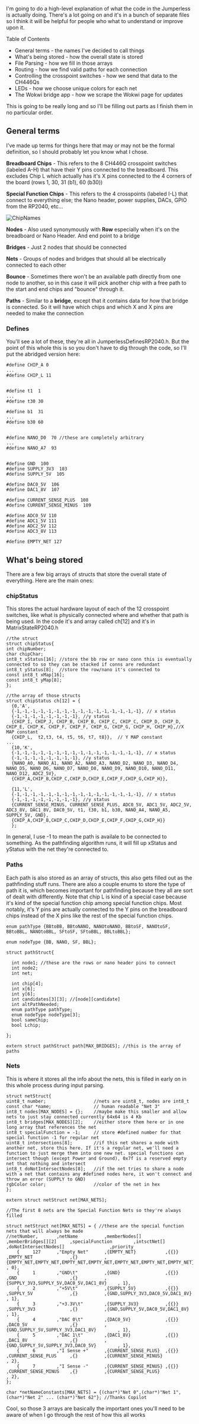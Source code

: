 I'm going to do a high-level explanation of what the code in the Jumperless is actually doing. There's a lot going on and it's in a bunch of separate files so I think it will be helpful for people who what to understand or improve upon it.

Table of Contents

- General terms - the names I've decided to call things
- What's being stored - how the overall state is stored
- File Parsing - how we fill in those arrays
- Routing - how we find valid paths for each connection
- Controlling the crosspoint switches - how we send that data to the CH446Qs
- LEDs - how we choose unique colors for each net
- The Wokwi bridge app - how we scrape the Wokwi page for updates
  
This is going to be really long and so I'll be filling out parts as I finish them in no particular order.

## General terms
I've made up terms for things here that may or may not be the formal definition, so I should probably let you know what I chose.


**Breadboard Chips** - This refers to the 8 CH446Q crosspoint switches (labeled A-H) that have their Y pins connected to the breadboard. This excludes Chip L which actually has it's X pins connected to the 4 corners of the board (rows 1, 30, 31 (b1), 60 (b30))

**Special Function Chips** - This refers to the 4 crosspoints (labeled I-L) that connect to everything else; the Nano header, power supplies, DACs, GPIO from the RP2040, etc... 

![ChipNames](https://github.com/Architeuthis-Flux/Jumperless/assets/20519442/34ed6646-fa15-432e-bc27-61237f822a87)

**Nodes** - Also used synonymously with **Row** especially when it's on the breadboard or Nano Header. And end point to a bridge

**Bridges** - Just 2 nodes that should be connected

**Nets** - Groups of nodes and bridges that should all be electrically connected to each other

**Bounce** - Sometimes there won't be an available path directly from one node to another, so in this case it will pick another chip with a free path to the start and end chips and "bounce" through it.

**Paths** - Similar to a **bridge**, except that it contains data for *how* that bridge is connected. So it will have which chips and which X and X pins are needed to make the connection

### Defines
You'll see a lot of these, they're all in JumperlessDefinesRP2040.h. But the point of this whole this is so you don't have to dig through the code, so I'll put the abridged version here:
```
#define CHIP_A 0
...
#define CHIP_L 11


#define t1  1
...
#define t30 30

#define b1  31
...
#define b30 60


#define NANO_D0  70 //these are completely arbitrary
...
#define NANO_A7  93


#define GND  100 
#define SUPPLY_3V3  103
#define SUPPLY_5V  105

#define DAC0_5V  106 
#define DAC1_8V  107

#define CURRENT_SENSE_PLUS  108
#define CURRENT_SENSE_MINUS  109

#define ADC0_5V 110
#define ADC1_5V 111
#define ADC2_5V 112
#define ADC3_8V 113

#define EMPTY_NET 127

```


## What's being stored

There are a few big arrays of structs that store the overall state of everything. Here are the main ones:

### chipStatus
This stores the actual hardware layout of each of the 12 crosspoint switches, like what is physically connected where and whether that path is being used. In the code it's and array called ch[12] and it's in MatrixStateRP2040.h

```
//the struct
struct chipStatus{
int chipNumber;
char chipChar;
int8_t xStatus[16]; //store the bb row or nano conn this is eventually connected to so they can be stacked if conns are redundant
int8_t yStatus[8];  //store the row/nano it's connected to
const int8_t xMap[16];
const int8_t yMap[8];
};

//the array of those structs
struct chipStatus ch[12] = {
  {0,'A',
  {-1,-1,-1,-1,-1,-1,-1,-1,-1,-1,-1,-1,-1,-1,-1,-1}, // x status
  {-1,-1,-1,-1,-1,-1,-1,-1}, //y status
  {CHIP_I, CHIP_J, CHIP_B, CHIP_B, CHIP_C, CHIP_C, CHIP_D, CHIP_D, CHIP_E, CHIP_K, CHIP_F, CHIP_F, CHIP_G, CHIP_G, CHIP_H, CHIP_H},//X MAP constant
  {CHIP_L,  t2,t3, t4, t5, t6, t7, t8}},  // Y MAP constant
...
  {10,'K',
  {-1,-1,-1,-1,-1,-1,-1,-1,-1,-1,-1,-1,-1,-1,-1,-1}, // x status
  {-1,-1,-1,-1,-1,-1,-1,-1}, //y status
  {NANO_A0, NANO_A1, NANO_A2, NANO_A3, NANO_D2, NANO_D3, NANO_D4, NANO_D5, NANO_D6, NANO_D7, NANO_D8, NANO_D9, NANO_D10, NANO_D11, NANO_D12, ADC2_5V},
  {CHIP_A,CHIP_B,CHIP_C,CHIP_D,CHIP_E,CHIP_F,CHIP_G,CHIP_H}},

  {11,'L',
  {-1,-1,-1,-1,-1,-1,-1,-1,-1,-1,-1,-1,-1,-1,-1,-1}, // x status
  {-1,-1,-1,-1,-1,-1,-1,-1}, //y status
  {CURRENT_SENSE_MINUS, CURRENT_SENSE_PLUS, ADC0_5V, ADC1_5V, ADC2_5V, ADC3_8V, DAC1_8V, DAC0_5V, t1, t30, b1, b30, NANO_A4, NANO_A5, SUPPLY_5V, GND},
  {CHIP_A,CHIP_B,CHIP_C,CHIP_D,CHIP_E,CHIP_F,CHIP_G,CHIP_H}}
  };
```
In general, I use -1 to mean the path is availale to be connected to something. As the pathfinding algorithm runs, it will fill up xStatus and yStatus with the net they're connected to.

### Paths
Each path is also stored as an array of structs, this also gets filled out as the pathfinding stuff runs. There are also a couple enums to store the type of path it is, which becomes important for pathfinding because they all are sort of dealt with differently. Note that chip L is kind of a special case because it's kind of the special function chip among special function chips. Most notably, it's Y pins are actually connected to the Y pins on the breadboard chips instead of the X pins like the rest of the special function chips.

```
enum pathType {BBtoBB, BBtoNANO, NANOtoNANO, BBtoSF, NANOtoSF, BBtoBBL, NANOtoBBL, SFtoSF, SFtoBBL, BBLtoBBL};

enum nodeType {BB, NANO, SF, BBL};

struct pathStruct{

  int node1; //these are the rows or nano header pins to connect
  int node2;
  int net; 

  int chip[4];
  int x[6];
  int y[6];
  int candidates[3][3]; //[node][candidate]
  int altPathNeeded;
  enum pathType pathType;
  enum nodeType nodeType[3];
  bool sameChip;
  bool Lchip;

};

extern struct pathStruct path[MAX_BRIDGES]; //this is the array of paths 
```

### Nets
This is where it stores all the info about the nets, this is filled in early on in this whole process during input parsing.
```
struct netStruct{ 
uint8_t number;                  //nets are uint8_t, nodes are int8_t
const char *name;                // human readable "Net 3"
int8_t nodes[MAX_NODES] = {};    //maybe make this smaller and allow nets to just stay connected currently 64x64 is 4 Kb
int8_t bridges[MAX_NODES][2];    //either store them here or in one long array that references the net
int8_t specialFunction = -1;     // store #defined number for that special function -1 for regular net
uint8_t intersections[8];        //if this net shares a node with another net, store this here. If it's a regular net, we'll need a function to just merge them into one new net. special functions can intersect though (except Power and Ground), 0x7f is a reserved empty net that nothing and intersect
int8_t doNotIntersectNodes[8];   //if the net tries to share a node with a net that contains any #defined nodes here, it won't connect and throw an error (SUPPLY to GND)
rgbColor color;                  //color of the net in hex
};

extern struct netStruct net[MAX_NETS];

//The first 8 nets are the Special Function Nets so they're always filled

struct netStruct net[MAX_NETS] = { //these are the special function nets that will always be made
//netNumber,       ,netName          ,memberNodes[]         ,memberBridges[][2]     ,specialFunction        ,intsctNet[] ,doNotIntersectNodes[]                 ,priority
    {     127      ,"Empty Net"      ,{EMPTY_NET}           ,{{}}                   ,EMPTY_NET              ,{}          ,{EMPTY_NET,EMPTY_NET,EMPTY_NET,EMPTY_NET,EMPTY_NET,EMPTY_NET,EMPTY_NET} , 0},     
    {     1        ,"GND\t"          ,{GND}                 ,{{}}                   ,GND                    ,{}          ,{SUPPLY_3V3,SUPPLY_5V,DAC0_5V,DAC1_8V}    , 1},
    {     2        ,"+5V\t"          ,{SUPPLY_5V}           ,{{}}                   ,SUPPLY_5V              ,{}          ,{GND,SUPPLY_3V3,DAC0_5V,DAC1_8V}          , 1},
    {     3        ,"+3.3V\t"        ,{SUPPLY_3V3}          ,{{}}                   ,SUPPLY_3V3             ,{}          ,{GND,SUPPLY_5V,DAC0_5V,DAC1_8V}           , 1},
    {     4        ,"DAC 0\t"        ,{DAC0_5V}             ,{{}}                   ,DAC0_5V                ,{}          ,{GND,SUPPLY_5V,SUPPLY_3V3,DAC1_8V}        , 1},
    {     5        ,"DAC 1\t"        ,{DAC1_8V}             ,{{}}                   ,DAC1_8V                ,{}          ,{GND,SUPPLY_5V,SUPPLY_3V3,DAC0_5V}        , 1},
    {     6        ,"I Sense +"      ,{CURRENT_SENSE_PLUS}  ,{{}}                   ,CURRENT_SENSE_PLUS     ,{}          ,{CURRENT_SENSE_MINUS}                     , 2},
    {     7        ,"I Sense -"      ,{CURRENT_SENSE_MINUS} ,{{}}                   ,CURRENT_SENSE_MINUS    ,{}          ,{CURRENT_SENSE_PLUS}                      , 2},
};

char *netNameConstants[MAX_NETS] = {(char*)"Net 0",(char*)"Net 1",(char*)"Net 2" ... (char*)"Net 62"}; //Thanks Copilot

```

Cool, so those 3 arrays are basically the important ones you'll need to be aware of when I go through the rest of how this all works

## 




























